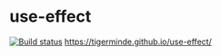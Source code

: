 # use-effect
[![Build status](https://ci.appveyor.com/api/projects/status/46piccpjvl0fn7sg?svg=true)](https://ci.appveyor.com/project/Tigerminde/use-effect)
https://tigerminde.github.io/use-effect/
